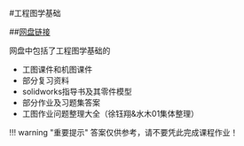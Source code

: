 #工程图学基础

##[网盘链接](https://cloud.tsinghua.edu.cn/d/1d41df13a40f451895a5/)
    
网盘中包括了工程图学基础的

+ 工图课件和机图课件
+ 部分复习资料
+ solidworks指导书及其零件模型
+ 部分作业及习题集答案
+ 工图作业问题整理大全（徐钰翔&水木01集体整理）

!!! warning "重要提示"
    答案仅供参考，请不要凭此完成课程作业！
